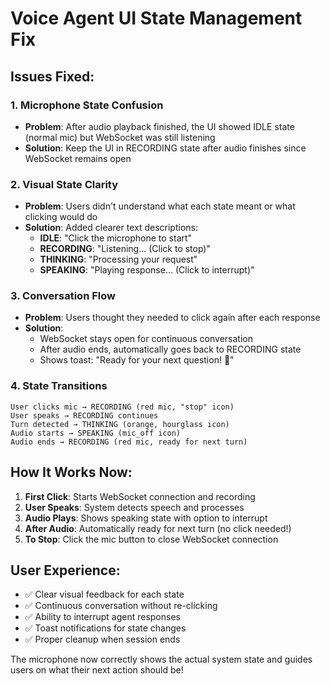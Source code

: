 # Voice Agent UI State Management Fix

## Issues Fixed:

### 1. **Microphone State Confusion**
- **Problem**: After audio playback finished, the UI showed IDLE state (normal mic) but WebSocket was still listening
- **Solution**: Keep the UI in RECORDING state after audio finishes since WebSocket remains open

### 2. **Visual State Clarity**
- **Problem**: Users didn't understand what each state meant or what clicking would do
- **Solution**: Added clearer text descriptions:
  - **IDLE**: "Click the microphone to start"
  - **RECORDING**: "Listening... (Click to stop)"
  - **THINKING**: "Processing your request"
  - **SPEAKING**: "Playing response... (Click to interrupt)"

### 3. **Conversation Flow**
- **Problem**: Users thought they needed to click again after each response
- **Solution**: 
  - WebSocket stays open for continuous conversation
  - After audio ends, automatically goes back to RECORDING state
  - Shows toast: "Ready for your next question! 🎤"

### 4. **State Transitions**
```
User clicks mic → RECORDING (red mic, "stop" icon)
User speaks → RECORDING continues
Turn detected → THINKING (orange, hourglass icon) 
Audio starts → SPEAKING (mic_off icon)
Audio ends → RECORDING (red mic, ready for next turn)
```

## How It Works Now:

1. **First Click**: Starts WebSocket connection and recording
2. **User Speaks**: System detects speech and processes
3. **Audio Plays**: Shows speaking state with option to interrupt
4. **After Audio**: Automatically ready for next turn (no click needed!)
5. **To Stop**: Click the mic button to close WebSocket connection

## User Experience:
- ✅ Clear visual feedback for each state
- ✅ Continuous conversation without re-clicking
- ✅ Ability to interrupt agent responses
- ✅ Toast notifications for state changes
- ✅ Proper cleanup when session ends

The microphone now correctly shows the actual system state and guides users on what their next action should be!
